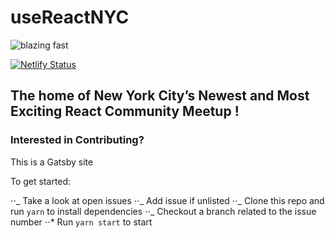 # useReactNYC

![blazing fast](https://img.shields.io/badge/speed-blazing%20%F0%9F%94%A5-brightgreen.svg?style=flat-square)

[![Netlify Status](https://api.netlify.com/api/v1/badges/805c38b8-da50-4cf0-8853-3db04f834ccb/deploy-status)](https://app.netlify.com/sites/priceless-meitner-a9781b/deploys)

## The home of New York City’s Newest and Most Exciting React Community Meetup !

### Interested in Contributing?

This is a Gatsby site

To get started:

⋅⋅_ Take a look at open issues
⋅⋅_ Add issue if unlisted
⋅⋅_ Clone this repo and run `yarn` to install dependencies
⋅⋅_ Checkout a branch related to the issue number
⋅⋅\* Run `yarn start` to start

